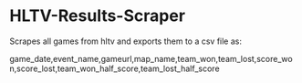 # HLTV-Results-Scraper

Scrapes all games from hltv and exports them to a csv file as:

game_date,event_name,gameurl,map_name,team_won,team_lost,score_won,score_lost,team_won_half_score,team_lost_half_score
